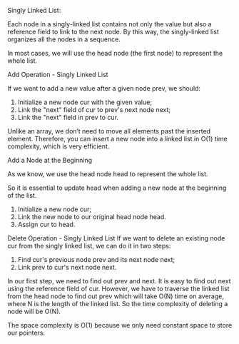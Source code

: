 Singly Linked List:

Each node in a singly-linked list contains not only the value but also a reference field to link to the next node. By this way, the singly-linked list organizes all the nodes in a sequence.

In most cases, we will use the head node (the first node) to represent the whole list.

Add Operation - Singly Linked List

If we want to add a new value after a given node prev, we should:
1. Initialize a new node cur with the given value;
2. Link the "next" field of cur to prev's next node next;
3. Link the "next" field in prev to cur.

Unlike an array, we don’t need to move all elements past the inserted element. Therefore, you can insert a new node into a linked list in O(1) time complexity, which is very efficient.

Add a Node at the Beginning

As we know, we use the head node head to represent the whole list.

So it is essential to update head when adding a new node at the beginning of the list.
1. Initialize a new node cur;
2. Link the new node to our original head node head.
3. Assign cur to head.

Delete Operation - Singly Linked List
If we want to delete an existing node cur from the singly linked list, we can do it in two steps:
1. Find cur's previous node prev and its next node next;
2. Link prev to cur's next node next.

In our first step, we need to find out prev and next. It is easy to find out next using the reference field of cur. However, we have to traverse the linked list from the head node to find out prev which will take O(N) time on average, where N is the length of the linked list. So the time complexity of deleting a node will be O(N).

The space complexity is O(1) because we only need constant space to store our pointers.
